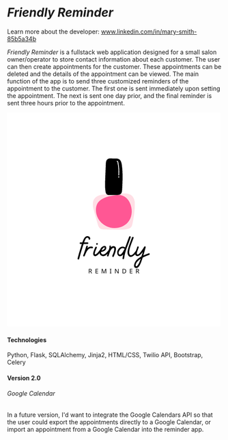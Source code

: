*Friendly Reminder*
===========
Learn more about the developer: www.linkedin.com/in/mary-smith-85b5a34b

*Friendly Reminder* is a fullstack web application designed for a small salon owner/operator to store contact information about each customer. The user can then create appointments for the customer. These appointments can be deleted and the details of the appointment can be viewed. The main function of the app is to send three customized reminders of the appointment to the customer. The first one is sent immediately upon setting the appointment. The next is sent one day prior, and the final reminder is sent three hours prior to the appointment.

![Homepage](https://raw.githubusercontent.com/MarySmith5/reminder-project/main/static/friendly.png)

#### Technologies
Python, Flask, SQLAlchemy, Jinja2,
HTML/CSS, Twilio API, Bootstrap,
Celery 
#### Version 2.0


###### Google Calendar
In a future version, I'd want to integrate the Google Calendars API so that the user could export the appointments directly to a Google Calendar, or import an appointment from a Google Calendar into the reminder app.    


